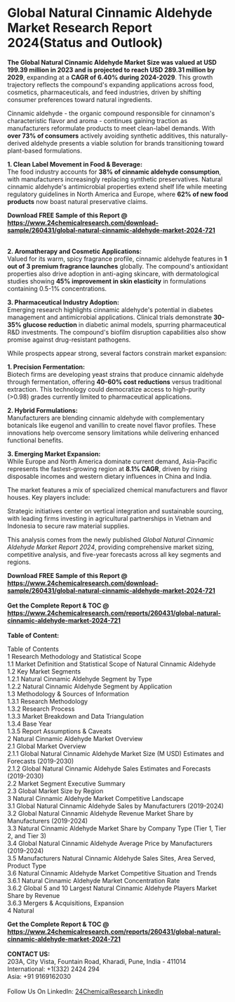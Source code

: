 <h1>Global Natural Cinnamic Aldehyde Market Research Report 2024(Status and Outlook)</h1><p><strong>The Global Natural Cinnamic Aldehyde Market Size was valued at USD 199.39 million in 2023 and is projected to reach USD 289.31 million by 2029</strong>, expanding at a <strong>CAGR of 6.40% during 2024-2029</strong>. This growth trajectory reflects the compound's expanding applications across food, cosmetics, pharmaceuticals, and feed industries, driven by shifting consumer preferences toward natural ingredients.</p><p>Cinnamic aldehyde - the organic compound responsible for cinnamon's characteristic flavor and aroma - continues gaining traction as manufacturers reformulate products to meet clean-label demands. With <strong>over 73% of consumers</strong> actively avoiding synthetic additives, this naturally-derived aldehyde presents a viable solution for brands transitioning toward plant-based formulations.</p><p><strong>1. Clean Label Movement in Food &amp; Beverage:</strong><br>
The food industry accounts for <strong>38% of cinnamic aldehyde consumption</strong>, with manufacturers increasingly replacing synthetic preservatives. Natural cinnamic aldehyde's antimicrobial properties extend shelf life while meeting regulatory guidelines in North America and Europe, where <strong>62% of new food products</strong> now boast natural preservative claims.</p><div><b>Download FREE Sample of this Report @ 
            <a href="https://www.24chemicalresearch.com/download-sample/260431/global-natural-cinnamic-aldehyde-market-2024-721">
            https://www.24chemicalresearch.com/download-sample/260431/global-natural-cinnamic-aldehyde-market-2024-721</a></b></div><br><p><strong>2. Aromatherapy and Cosmetic Applications:</strong><br>
Valued for its warm, spicy fragrance profile, cinnamic aldehyde features in <strong>1 out of 3 premium fragrance launches</strong> globally. The compound's antioxidant properties also drive adoption in anti-aging skincare, with dermatological studies showing <strong>45% improvement in skin elasticity</strong> in formulations containing 0.5-1% concentrations.</p><p><strong>3. Pharmaceutical Industry Adoption:</strong><br>
Emerging research highlights cinnamic aldehyde's potential in diabetes management and antimicrobial applications. Clinical trials demonstrate <strong>30-35% glucose reduction</strong> in diabetic animal models, spurring pharmaceutical R&amp;D investments. The compound's biofilm disruption capabilities also show promise against drug-resistant pathogens.</p><p>While prospects appear strong, several factors constrain market expansion:</p><p><strong>1. Precision Fermentation:</strong><br>
Biotech firms are developing yeast strains that produce cinnamic aldehyde through fermentation, offering <strong>40-60% cost reductions</strong> versus traditional extraction. This technology could democratize access to high-purity (&gt;0.98) grades currently limited to pharmaceutical applications.</p><p><strong>2. Hybrid Formulations:</strong><br>
Manufacturers are blending cinnamic aldehyde with complementary botanicals like eugenol and vanillin to create novel flavor profiles. These innovations help overcome sensory limitations while delivering enhanced functional benefits.</p><p><strong>3. Emerging Market Expansion:</strong><br>
While Europe and North America dominate current demand, Asia-Pacific represents the fastest-growing region at <strong>8.1% CAGR</strong>, driven by rising disposable incomes and western dietary influences in China and India.</p><p>The market features a mix of specialized chemical manufacturers and flavor houses. Key players include:</p><p>Strategic initiatives center on vertical integration and sustainable sourcing, with leading firms investing in agricultural partnerships in Vietnam and Indonesia to secure raw material supplies.</p><p>This analysis comes from the newly published <em>Global Natural Cinnamic Aldehyde Market Report 2024</em>, providing comprehensive market sizing, competitive analysis, and five-year forecasts across all key segments and regions.</p><div><b>Download FREE Sample of this Report @ 
            <a href="https://www.24chemicalresearch.com/download-sample/260431/global-natural-cinnamic-aldehyde-market-2024-721">
            https://www.24chemicalresearch.com/download-sample/260431/global-natural-cinnamic-aldehyde-market-2024-721</a></b></div><br><div><b>Get the Complete Report & TOC @ 
            <a href="https://www.24chemicalresearch.com/reports/260431/global-natural-cinnamic-aldehyde-market-2024-721">
            https://www.24chemicalresearch.com/reports/260431/global-natural-cinnamic-aldehyde-market-2024-721</a></b></div><br>
            <b>Table of Content:</b><p>Table of Contents<br />
1 Research Methodology and Statistical Scope<br />
1.1 Market Definition and Statistical Scope of Natural Cinnamic Aldehyde<br />
1.2 Key Market Segments<br />
1.2.1 Natural Cinnamic Aldehyde Segment by Type<br />
1.2.2 Natural Cinnamic Aldehyde Segment by Application<br />
1.3 Methodology & Sources of Information<br />
1.3.1 Research Methodology<br />
1.3.2 Research Process<br />
1.3.3 Market Breakdown and Data Triangulation<br />
1.3.4 Base Year<br />
1.3.5 Report Assumptions & Caveats<br />
2 Natural Cinnamic Aldehyde Market Overview<br />
2.1 Global Market Overview<br />
2.1.1 Global Natural Cinnamic Aldehyde Market Size (M USD) Estimates and Forecasts (2019-2030)<br />
2.1.2 Global Natural Cinnamic Aldehyde Sales Estimates and Forecasts (2019-2030)<br />
2.2 Market Segment Executive Summary<br />
2.3 Global Market Size by Region<br />
3 Natural Cinnamic Aldehyde Market Competitive Landscape<br />
3.1 Global Natural Cinnamic Aldehyde Sales by Manufacturers (2019-2024)<br />
3.2 Global Natural Cinnamic Aldehyde Revenue Market Share by Manufacturers (2019-2024)<br />
3.3 Natural Cinnamic Aldehyde Market Share by Company Type (Tier 1, Tier 2, and Tier 3)<br />
3.4 Global Natural Cinnamic Aldehyde Average Price by Manufacturers (2019-2024)<br />
3.5 Manufacturers Natural Cinnamic Aldehyde Sales Sites, Area Served, Product Type<br />
3.6 Natural Cinnamic Aldehyde Market Competitive Situation and Trends<br />
3.6.1 Natural Cinnamic Aldehyde Market Concentration Rate<br />
3.6.2 Global 5 and 10 Largest Natural Cinnamic Aldehyde Players Market Share by Revenue<br />
3.6.3 Mergers & Acquisitions, Expansion<br />
4 Natural</p><div><b>Get the Complete Report & TOC @ 
            <a href="https://www.24chemicalresearch.com/reports/260431/global-natural-cinnamic-aldehyde-market-2024-721">
            https://www.24chemicalresearch.com/reports/260431/global-natural-cinnamic-aldehyde-market-2024-721</a></b></div><br><b>CONTACT US:</b><br>
            203A, City Vista, Fountain Road, Kharadi, Pune, India - 411014<br>
            International: +1(332) 2424 294<br>
            Asia: +91 9169162030 <br><br>
            Follow Us On LinkedIn: <a href="https://www.linkedin.com/company/24chemicalresearch/">24ChemicalResearch LinkedIn</a>